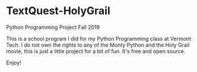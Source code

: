 # TextQuest-HolyGrail
Python Programming Project Fall 2019


This is a school program I did for my Python Programming class at Vermont Tech. 
I do not own the rights to any of the Monty Python and the Holy Grail movie,
this is just a little project for a bit of fun. It's free and open source. 


Enjoy!
